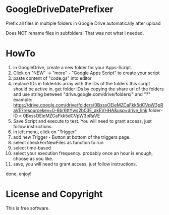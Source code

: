# GoogleDriveDatePrefixer
Prefix all files in multiple folders in Google Drive automatically after upload

Does NOT rename files in subfolders! That was not what I needed.

# HowTo
 1. in GoogleDrive, create a new folder for your Apps-Script.
 2. Click on "NEW" -> "more" - "Google Apps Script" to create your script
 3. paste content of "code.gs" into editor
 4. replace IDs in folderIds array with the IDs of the folders this script should be active in. 
    get folder IDs by copying the share url of the folders and use string between "drive.google.com/drive/folders/" and "?"
    example:
    https://drive.google.com/drive/folders/0BxssOEieMZCaFkk5dCVpW3pRaVE?resourcekey=0-6br6ttYws2b03E_akEVHHA&usp=drive_link
    folder-ID = 0BxssOEieMZCaFkk5dCVpW3pRaVE
5. Save Script and execute to test. You will need to grant access, just follow instructions. 
6. in left menu, click on "Trigger"
7. add new Trigger - Button at bottom of the triggers page.
8. select checkForNewFiles as function to run
9. select time-based
10. select your execution frequency. probably once an hour is enough, choose as you like.
11. save, you will need to grant access, just follow instructions.

done, enjoy!

# License and Copyright
This is free software.
